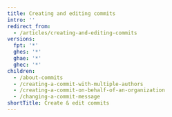 ```yaml
---
title: Creating and editing commits
intro: ''
redirect_from:
  - /articles/creating-and-editing-commits
versions:
  fpt: '*'
  ghes: '*'
  ghae: '*'
  ghec: '*'
children:
  - /about-commits
  - /creating-a-commit-with-multiple-authors
  - /creating-a-commit-on-behalf-of-an-organization
  - /changing-a-commit-message
shortTitle: Create & edit commits
---
```


